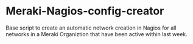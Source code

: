 # Meraki-Nagios-config-creator
Base script to create an automatic network creation in Nagios for all networks in a Meraki Organiztion that have been active within last week.
